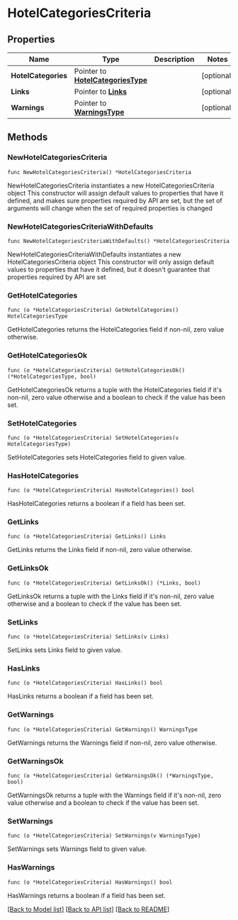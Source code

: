 # HotelCategoriesCriteria

## Properties

Name | Type | Description | Notes
------------ | ------------- | ------------- | -------------
**HotelCategories** | Pointer to [**HotelCategoriesType**](HotelCategoriesType.md) |  | [optional] 
**Links** | Pointer to [**Links**](Links.md) |  | [optional] 
**Warnings** | Pointer to [**WarningsType**](WarningsType.md) |  | [optional] 

## Methods

### NewHotelCategoriesCriteria

`func NewHotelCategoriesCriteria() *HotelCategoriesCriteria`

NewHotelCategoriesCriteria instantiates a new HotelCategoriesCriteria object
This constructor will assign default values to properties that have it defined,
and makes sure properties required by API are set, but the set of arguments
will change when the set of required properties is changed

### NewHotelCategoriesCriteriaWithDefaults

`func NewHotelCategoriesCriteriaWithDefaults() *HotelCategoriesCriteria`

NewHotelCategoriesCriteriaWithDefaults instantiates a new HotelCategoriesCriteria object
This constructor will only assign default values to properties that have it defined,
but it doesn't guarantee that properties required by API are set

### GetHotelCategories

`func (o *HotelCategoriesCriteria) GetHotelCategories() HotelCategoriesType`

GetHotelCategories returns the HotelCategories field if non-nil, zero value otherwise.

### GetHotelCategoriesOk

`func (o *HotelCategoriesCriteria) GetHotelCategoriesOk() (*HotelCategoriesType, bool)`

GetHotelCategoriesOk returns a tuple with the HotelCategories field if it's non-nil, zero value otherwise
and a boolean to check if the value has been set.

### SetHotelCategories

`func (o *HotelCategoriesCriteria) SetHotelCategories(v HotelCategoriesType)`

SetHotelCategories sets HotelCategories field to given value.

### HasHotelCategories

`func (o *HotelCategoriesCriteria) HasHotelCategories() bool`

HasHotelCategories returns a boolean if a field has been set.

### GetLinks

`func (o *HotelCategoriesCriteria) GetLinks() Links`

GetLinks returns the Links field if non-nil, zero value otherwise.

### GetLinksOk

`func (o *HotelCategoriesCriteria) GetLinksOk() (*Links, bool)`

GetLinksOk returns a tuple with the Links field if it's non-nil, zero value otherwise
and a boolean to check if the value has been set.

### SetLinks

`func (o *HotelCategoriesCriteria) SetLinks(v Links)`

SetLinks sets Links field to given value.

### HasLinks

`func (o *HotelCategoriesCriteria) HasLinks() bool`

HasLinks returns a boolean if a field has been set.

### GetWarnings

`func (o *HotelCategoriesCriteria) GetWarnings() WarningsType`

GetWarnings returns the Warnings field if non-nil, zero value otherwise.

### GetWarningsOk

`func (o *HotelCategoriesCriteria) GetWarningsOk() (*WarningsType, bool)`

GetWarningsOk returns a tuple with the Warnings field if it's non-nil, zero value otherwise
and a boolean to check if the value has been set.

### SetWarnings

`func (o *HotelCategoriesCriteria) SetWarnings(v WarningsType)`

SetWarnings sets Warnings field to given value.

### HasWarnings

`func (o *HotelCategoriesCriteria) HasWarnings() bool`

HasWarnings returns a boolean if a field has been set.


[[Back to Model list]](../README.md#documentation-for-models) [[Back to API list]](../README.md#documentation-for-api-endpoints) [[Back to README]](../README.md)


